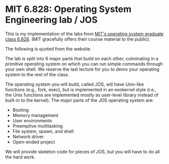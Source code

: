 # MIT 6.828: Operating System Engineering lab / JOS

This is my implementation of the labs from [MIT's operating system graduate class 6.828](https://pdos.csail.mit.edu/6.828/2014/overview.html). (MIT gracefully offers their course material to the public).

The following is quoted from the website.

The lab is split into 6 major parts that build on each other, culminating in a primitive operating system on which you can run simple commands through your own shell. We reserve the last lecture for you to demo your operating system to the rest of the class.

The operating system you will build, called JOS, will have Unix-like functions (e.g., fork, exec), but is implemented in an exokernel style (i.e., the Unix functions are implemented mostly as user-level library instead of built-in to the kernel). The major parts of the JOS operating system are:
  * Booting
  * Memory management
  * User environments
  * Preemptive multitasking
  * File system, spawn, and shell 
  * Network driver
  * Open-ended project
  
We will provide skeleton code for pieces of JOS, but you will have to do all the hard work. 
